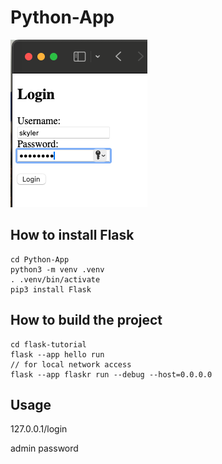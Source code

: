 # Python-App

![Progress](login.png)

## How to install Flask

```
cd Python-App
python3 -m venv .venv
. .venv/bin/activate
pip3 install Flask
```

## How to build the project

```
cd flask-tutorial
flask --app hello run
// for local network access
flask --app flaskr run --debug --host=0.0.0.0
```
## Usage
127.0.0.1/login

admin
password


